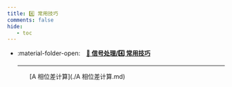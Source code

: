 ```yaml
---
title: 4️⃣ 常用技巧
comments: false
hide:
   - toc
---
```


<div class="grid cards index-info" markdown>

-   :material-folder-open:&emsp;__[🍒 信号处理/4️⃣ 常用技巧](./index.md)__

	---

	&emsp;&emsp;[A 相位差计算](./A 相位差计算.md)

</div>